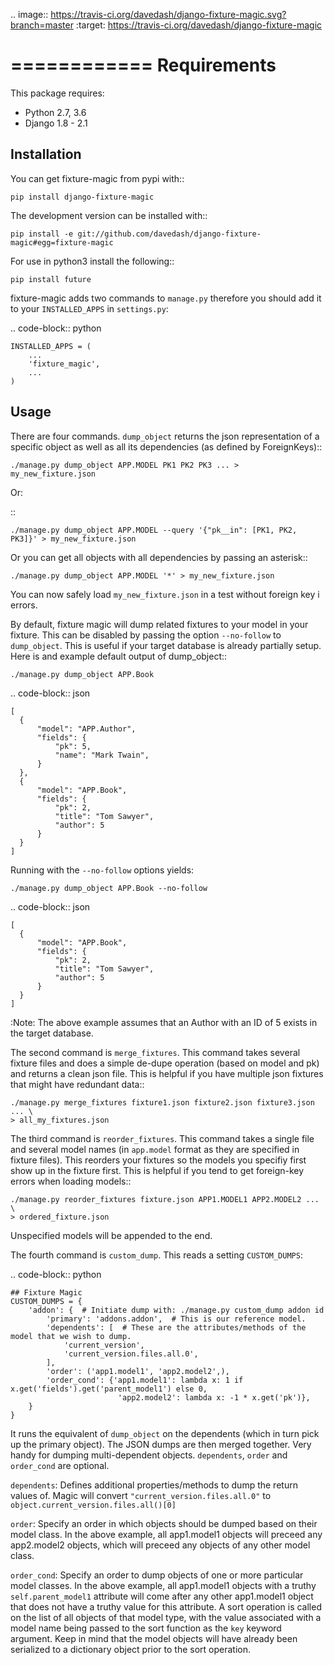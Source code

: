 .. image:: https://travis-ci.org/davedash/django-fixture-magic.svg?branch=master
    :target: https://travis-ci.org/davedash/django-fixture-magic



============
Requirements
============

This package requires:

* Python 2.7, 3.6
* Django 1.8 - 2.1


Installation
------------

You can get fixture-magic from pypi with::

    pip install django-fixture-magic

The development version can be installed with::

    pip install -e git://github.com/davedash/django-fixture-magic#egg=fixture-magic

For use in python3 install the following::

    pip install future

fixture-magic adds two commands to ``manage.py`` therefore you should add it to
your ``INSTALLED_APPS`` in ``settings.py``:

.. code-block:: python

    INSTALLED_APPS = (
        ...
        'fixture_magic',
        ...
    )

Usage
-----

There are four commands.  ``dump_object`` returns the json representation of
a specific object as well as all its dependencies (as defined by ForeignKeys)::

    ./manage.py dump_object APP.MODEL PK1 PK2 PK3 ... > my_new_fixture.json

Or:

::

    ./manage.py dump_object APP.MODEL --query '{"pk__in": [PK1, PK2, PK3]}' > my_new_fixture.json

Or you can get all objects with all dependencies by passing an asterisk::

    ./manage.py dump_object APP.MODEL '*' > my_new_fixture.json

You can now safely load ``my_new_fixture.json`` in a test without foreign key i
errors.

By default, fixture magic will dump related fixtures to your model in your fixture.
This can be disabled by passing the option ``--no-follow`` to ``dump_object``. This
is useful if your target database is already partially setup. Here is and example default output of dump_object::

    ./manage.py dump_object APP.Book

.. code-block:: json

    [
      {
          "model": "APP.Author",
          "fields": {
              "pk": 5,
              "name": "Mark Twain",
          }
      },
      {
          "model": "APP.Book",
          "fields": {
              "pk": 2,
              "title": "Tom Sawyer",
              "author": 5
          }
      }
    ]

Running with the ``--no-follow`` options yields:

    ./manage.py dump_object APP.Book --no-follow

.. code-block:: json

    [
      {
          "model": "APP.Book",
          "fields": {
              "pk": 2,
              "title": "Tom Sawyer",
              "author": 5
          }
      }
    ]


:Note: The above example assumes that an Author with an ID of 5 exists in the target database.

The second command is ``merge_fixtures``.  This command takes several fixture
files and does a simple de-dupe operation (based on model and pk) and returns a
clean json file.  This is helpful if you have multiple json fixtures that might
have redundant data::

    ./manage.py merge_fixtures fixture1.json fixture2.json fixture3.json ... \
    > all_my_fixtures.json

The third command is ``reorder_fixtures``.  This command takes a single file
and several model names (in ``app.model`` format as they are specified in
fixture files).  This reorders your fixtures so the models you specifiy first
show up in the fixture first.  This is helpful if you tend to get foreign-key
errors when loading models::

    ./manage.py reorder_fixtures fixture.json APP1.MODEL1 APP2.MODEL2 ... \
    > ordered_fixture.json

Unspecified models will be appended to the end.

The fourth command is ``custom_dump``.  This reads a setting ``CUSTOM_DUMPS``:

.. code-block:: python

    ## Fixture Magic
    CUSTOM_DUMPS = {
        'addon': {  # Initiate dump with: ./manage.py custom_dump addon id
            'primary': 'addons.addon',  # This is our reference model.
            'dependents': [  # These are the attributes/methods of the model that we wish to dump.
                'current_version',
                'current_version.files.all.0',
            ],
            'order': ('app1.model1', 'app2.model2',),
            'order_cond': {'app1.model1': lambda x: 1 if x.get('fields').get('parent_model1') else 0,
                            'app2.model2': lambda x: -1 * x.get('pk')},
        }
    }

It runs the equivalent of ``dump_object`` on the dependents (which in turn pick
up the primary object).  The JSON dumps are then merged together.  Very handy
for dumping multi-dependent objects. `dependents`, `order` and `order_cond` are
optional.

``dependents``: Defines additional properties/methods to dump the return values
of. Magic will convert `"current_version.files.all.0"`
to `object.current_version.files.all()[0]`

``order``: Specify an order in which objects should be dumped based on their
model class. In the above example, all app1.model1 objects will preceed any
app2.model2 objects, which will preceed any objects of any other model class.

``order_cond``: Specify an order to dump objects of one or more particular model
classes. In the above example, all app1.model1 objects with a truthy
`self.parent_model1` attribute will come after any other app1.model1 object that
does not have a truthy value for this attribute. A sort operation is called on
the list of all objects of that model type, with the value associated with a
model name being passed to the sort function as the `key` keyword argument.
Keep in mind that the model objects will have already been serialized to a
dictionary object prior to the sort operation.
